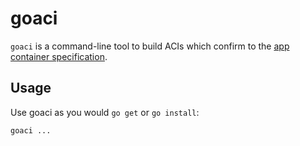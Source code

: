 # goaci

`goaci` is a command-line tool to build ACIs which confirm to the [app container specification][appc-spec].

[appc-spec]: https://github.com/appc/spec

## Usage

Use goaci as you would `go get` or `go install`:

	goaci ...
